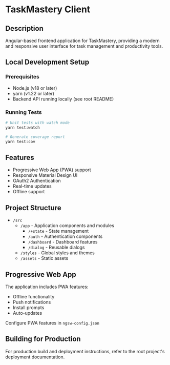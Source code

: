 # TaskMastery Client

## Description

Angular-based frontend application for TaskMastery, providing a modern and responsive user interface for task management and productivity tools.

## Local Development Setup

### Prerequisites

- Node.js (v18 or later)
- yarn (v1.22 or later)
- Backend API running locally (see root README)

### Running Tests

```bash
# Unit tests with watch mode
yarn test:watch

# Generate coverage report
yarn test:cov
```

## Features

- Progressive Web App (PWA) support
- Responsive Material Design UI
- OAuth2 Authentication
- Real-time updates
- Offline support

## Project Structure

- `/src`
  - `/app` - Application components and modules
    - `/+state` - State management
    - `/auth` - Authentication components
    - `/dashboard` - Dashboard features
    - `/dialog` - Reusable dialogs
  - `/styles` - Global styles and themes
  - `/assets` - Static assets

## Progressive Web App

The application includes PWA features:

- Offline functionality
- Push notifications
- Install prompts
- Auto-updates

Configure PWA features in `ngsw-config.json`

## Building for Production

For production build and deployment instructions, refer to the root project's deployment documentation.

